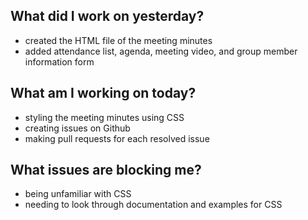 ## What did I work on yesterday?
* created the HTML file of the meeting minutes
* added attendance list, agenda, meeting video, and group member information form

## What am I working on today?
* styling the meeting minutes using CSS
* creating issues on Github
* making pull requests for each resolved issue


## What issues are blocking me?
* being unfamiliar with CSS
* needing to look through documentation and examples for CSS